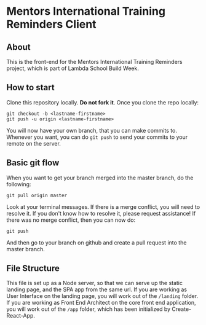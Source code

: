 # Mentors International Training Reminders Client

## About

This is the front-end for the Mentors International Training Reminders project, which is part of Lambda School Build Week.

## How to start

Clone this repository locally. **Do not fork it**.
Once you clone the repo locally:
```
git checkout -b <lastname-firstname>
git push -u origin <lastname-firstname>
```

You will now have your own branch, that you can make commits to. Whenever you want, you can do `git push` to send your commits to your remote on the server.

## Basic git flow

When you want to get your branch merged into the master branch, do the following:
```
git pull origin master
```
Look at your terminal messages. If there is a merge conflict, you will need to resolve it. If you don't know how to resolve it, please request assistance! If there was no merge conflict, then you can now do:
```
git push
```
And then go to your branch on github and create a pull request into the master branch.

## File Structure

This file is set up as a Node server, so that we can serve up the static landing page, and the SPA app from the same url.
If you are working as User Interface on the landing page, you will work out of the `/landing` folder.
If you are working as Front End Architect on the core front end application, you will work out of the `/app` folder, which has been initialized by Create-React-App.
